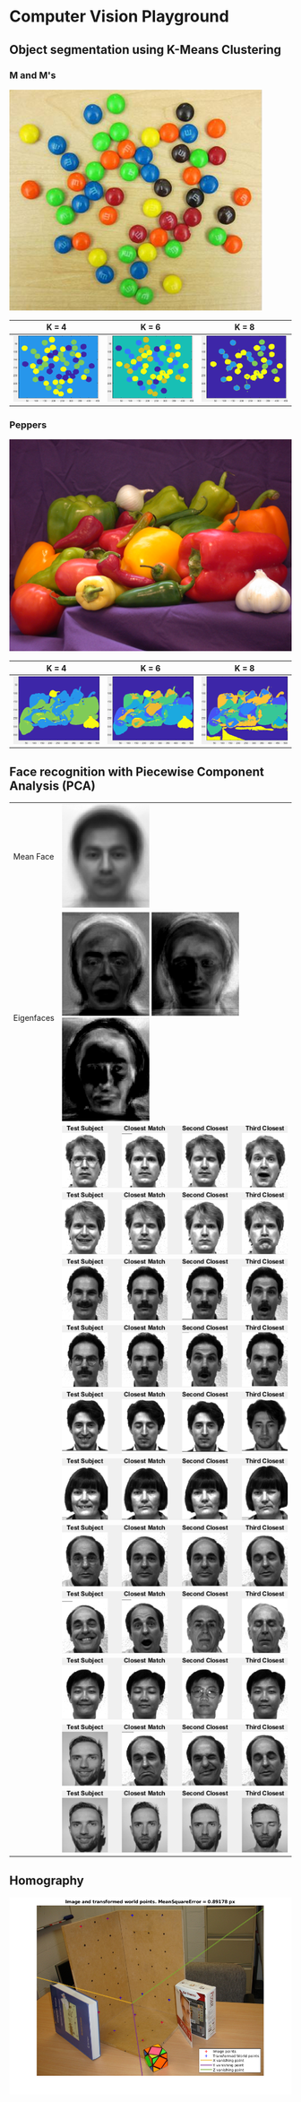 # Computer Vision Playground

## Object segmentation using K-Means Clustering

### M and M's
![Original](figs/mandm.png)

|K = 4|K = 6|K = 8|
|-|-|-|
|![K = 4](figs/2_2_1_k=4_UseXY.png)|![K = 6](figs/2_2_1_k=6_UseXY.png)|![K = 8](figs/2_2_1_k=8_UseXY.png)|

### Peppers
![Original](figs/peppers.png)

|K = 4|K = 6|K = 8|
|-|-|-|
|![K = 4](figs/2_3_2_k=4_kmpp.png)|![K = 6](figs/2_3_2_k=6_kmpp.png)|![K = 8](figs/2_3_2_k=8_kmpp.png)|

## Face recognition with Piecewise Component Analysis (PCA)

|||
|-|-|
|Mean Face|![](figs/3_2_mean_face.png)|
|Eigenfaces|![](figs/3_3_k_1_eigenface.png) ![](figs/3_3_k_2_eigenface.png) ![](figs/3_3_k_3_eigenface.png)|
||![](figs/3_4_sub=1_matches.png)|
||![](figs/3_4_sub=2_matches.png)|
||![](figs/3_4_sub=3_matches.png)|
||![](figs/3_4_sub=4_matches.png)|
||![](figs/3_4_sub=5_matches.png)|
||![](figs/3_4_sub=6_matches.png)|
||![](figs/3_4_sub=7_matches.png)|
||![](figs/3_4_sub=8_matches.png)|
||![](figs/3_4_sub=9_matches.png)|
||![](figs/3_5_sub=11_matches.png)|
||![](figs/3_6_sub=11_matches.png)|

## Homography

![](figs/homography.png)
